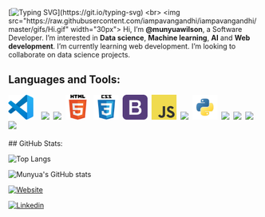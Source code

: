 [![Typing SVG](https://readme-typing-svg.herokuapp.com?font=Courier+new&color=%23808080&size=40&width=800&duration=6969&lines=Welcome+to+my+profile!)](https://git.io/typing-svg)
<br>
<img src="https://raw.githubusercontent.com/iampavangandhi/iampavangandhi/master/gifs/Hi.gif" width="30px"> 
Hi, I’m **@munyuawilson**, a Software Developer. I’m interested in **Data science**, **Machine learning**, **AI** and **Web development**. I’m currently learning web development. I’m looking to collaborate on data science projects.


## Languages and Tools:
<div>
  <img width=50px src="https://raw.githubusercontent.com/github/explore/80688e429a7d4ef2fca1e82350fe8e3517d3494d/topics/visual-studio-code/visual-studio-code.png">&nbsp;&nbsp;&nbsp;
  <img width=50px src="https://upload.wikimedia.org/wikipedia/commons/thumb/1/1d/PyCharm_Icon.svg/512px-PyCharm_Icon.svg.png">&nbsp;
  <img width=50px src="https://cdn.freebiesupply.com/logos/large/2x/eclipse-11-logo-png-transparent.png">&nbsp;
  <img width=50px src="https://raw.githubusercontent.com/github/explore/80688e429a7d4ef2fca1e82350fe8e3517d3494d/topics/html/html.png">&nbsp;
  <img width=50px src="https://raw.githubusercontent.com/github/explore/80688e429a7d4ef2fca1e82350fe8e3517d3494d/topics/css/css.png">&nbsp;
  <img width=50px src="https://raw.githubusercontent.com/github/explore/80688e429a7d4ef2fca1e82350fe8e3517d3494d/topics/bootstrap/bootstrap.png">&nbsp;
  <img width=50px src="https://raw.githubusercontent.com/github/explore/80688e429a7d4ef2fca1e82350fe8e3517d3494d/topics/javascript/javascript.png">&nbsp;
  <img width=50px src="https://seeklogo.com/images/N/nodejs-logo-FBE122E377-seeklogo.com.png">&nbsp;
  <img width=50px src="https://raw.githubusercontent.com/github/explore/80688e429a7d4ef2fca1e82350fe8e3517d3494d/topics/python/python.png">&nbsp;
  <img width=50px src="https://upload.wikimedia.org/wikipedia/commons/1/18/C_Programming_Language.svg">&nbsp;
  <img width=50px src="https://brandslogos.com/wp-content/uploads/images/large/java-logo-1.png">&nbsp;
  <img width=50px src="https://upload.wikimedia.org/wikipedia/commons/thumb/5/5f/Windows_logo_-_2012.svg/2048px-Windows_logo_-_2012.svg.png">&nbsp;
  <img width=50px src="https://cdn-icons-png.flaticon.com/512/518/518713.png">&nbsp;
</div>

<br>
## GitHub Stats:

![Top Langs](https://github-readme-stats.vercel.app/api/top-langs/?username=munyuawilson&hide_progress=true)

![Munyua's GitHub stats](https://github-readme-stats.vercel.app/api?username=munyuawilson&show_icons=true&theme=radical)

[![Website](https://img.shields.io/badge/munyuawilson.netlify.app-grey?style=for-the-badge&url=https%3A%2F%2Fmunyuawilson.netlify.app)](https://munyuawilson.netlify.app/)

[![Linkedin](https://img.shields.io/badge/LinkedIn-blue?style=for-the-badge&logo=linkedin&labelColor=blue&link=https://www.linkedin.com/in/wilson-munyua-4a0417204/)](https://www.linkedin.com/in/wilson-munyua-4a0417204/)
 












